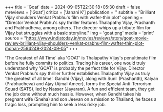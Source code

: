 +++
title = 'Goat'
date = 2024-09-05T22:30:18+05:30
draft = false
mreviews = ['Goat']
critics = ['Janani K']
publication = ''
subtitle = "Brilliant Vijay shoulders Venkat Prabhu's film with wafer-thin plot"
opening = "Director Venkat Prabhu's spy thriller features Thalapathy Vijay, Prashanth and Prabhudheva, among others. The director whips up a tribute film for Vijay but struggles with a basic storyline."
img = 'goat.png'
media = 'print'
source = "https://www.indiatoday.in/movies/reviews/story/goat-movie-review-brilliant-vijay-shoulders-venkat-prabhu-film-wafter-thin-plot-mohan-2594249-2024-09-05"
+++

'The Greatest of All Time' aka 'GOAT' is Thalapathy Vijay's penultimate film before he fully commits to politics. Tracing his career, one would truly understand why 'GOAT' is probably the perfect title for Vijay. Director Venkat Prabhu's spy thriller further establishes Thalapathy Vijay as truly 'the greatest of all time'. Gandhi (Vijay), along with Sunil (Prashanth), Kalyan (Prabhudheva) and Ajay (Ajmal Ameer), forms the Special Anti-Terrorism Squad (SATS), led by Nasser (Jayaram). A fun and efficient team, they get the job done without much hassle. However, when Gandhi takes his pregnant wife (Sneha) and son Jeevan on a mission to Thailand, he faces a tragic loss, prompting him to seek a less risky job.